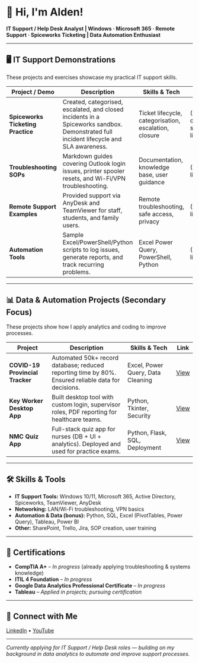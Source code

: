 # 👋 Hi, I'm Alden!

**IT Support / Help Desk Analyst | Windows · Microsoft 365 · Remote Support · Spiceworks Ticketing | Data Automation Enthusiast**

---

## 🖥️ IT Support Demonstrations

These projects and exercises showcase my practical IT support skills.

| Project / Demo               | Description                                                                                           | Skills & Tech                                 | Link |
|------------------------------|-------------------------------------------------------------------------------------------------------|-----------------------------------------------|------|
| **Spiceworks Ticketing Practice** | Created, categorised, escalated, and closed incidents in a Spiceworks sandbox. Demonstrated full incident lifecycle and SLA awareness. | Ticket lifecycle, categorisation, escalation, closure | (Add repo or screenshot link) |
| **Troubleshooting SOPs**     | Markdown guides covering Outlook login issues, printer spooler resets, and Wi-Fi/VPN troubleshooting. | Documentation, knowledge base, user guidance  | (Add repo link) |
| **Remote Support Examples**  | Provided support via AnyDesk and TeamViewer for staff, students, and family users.                    | Remote troubleshooting, safe access, privacy  | (Add repo link) |
| **Automation Tools**         | Sample Excel/PowerShell/Python scripts to log issues, generate reports, and track recurring problems. | Excel Power Query, PowerShell, Python         | (Add repo link) |

---

## 📊 Data & Automation Projects (Secondary Focus)

These projects show how I apply analytics and coding to improve processes.

| Project                     | Description                                                                                           | Skills & Tech                          | Link |
|-----------------------------|-------------------------------------------------------------------------------------------------------|-----------------------------------------|------|
| **COVID-19 Provincial Tracker** | Automated 50k+ record database; reduced reporting time by 80%. Ensured reliable data for decisions.   | Excel, Power Query, Data Cleaning       | [View](https://github.com/DenQuizon/Covid-Data-Tracking-System) |
| **Key Worker Desktop App**     | Built desktop tool with custom login, supervisor roles, PDF reporting for healthcare teams.           | Python, Tkinter, Security               | [View](https://github.com/DenQuizon/Key_Worker_Record_App) |
| **NMC Quiz App**               | Full-stack quiz app for nurses (DB + UI + analytics). Deployed and used for practice exams.           | Python, Flask, SQL, Deployment          | [View](https://github.com/DenQuizon/NMC-Quiz-App) |

---

## 🛠️ Skills & Tools
- **IT Support Tools:** Windows 10/11, Microsoft 365, Active Directory, Spiceworks, TeamViewer, AnyDesk  
- **Networking:** LAN/Wi-Fi troubleshooting, VPN basics  
- **Automation & Data (bonus):** Python, SQL, Excel (PivotTables, Power Query), Tableau, Power BI  
- **Other:** SharePoint, Trello, Jira, SOP creation, user training  

---

## 🏅 Certifications
- **CompTIA A+** – *In progress* (already applying troubleshooting & systems knowledge)  
- **ITIL 4 Foundation** – *In progress*  
- **Google Data Analytics Professional Certificate** – *In progress*  
- **Tableau** – *Applied in projects; pursuing certification*  

---

## 🤝 Connect with Me
[LinkedIn](https://www.linkedin.com/in/aldenmquizon/) • [YouTube](https://www.youtube.com/@Nexus_Loom)

---

*Currently applying for IT Support / Help Desk roles — building on my background in data analytics to automate and improve support processes.*
